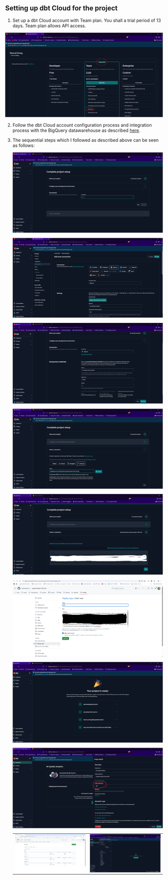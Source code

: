 ## Setting up dbt Cloud for the project ##

 1. Set up a dbt Cloud account with Team plan. You shall a trial period of 13 days. Team plan allows API access.

  ![alt text](/images/project-setup/image-10.png)


 2. Follow the dbt Cloud account configuration process and integration process with the BigQuery datawarehouse as described [here](https://github.com/ManuelGuerra1987/data-engineering-zoomcamp-notes/blob/main/4_Analytics-Engineering/README.md).


 3. The sequential steps which I followed as described above can be seen as follows:

    ![alt text](/images/project-setup/image-a.png)


    ![alt text](/images/project-setup/image-b.png)


    ![alt text](/images/project-setup/image-c.png)


    ![alt text](/images/project-setup/image-d.png)


    ![alt text](/images/project-setup/image-e.png)


    ![alt text](/images/project-setup/image-f.png)


    ![alt text](/images/project-setup/image-g.png)



    ![alt text](/images/project-setup/image-h.png)


    |                                                  |                                                 |
    |--------------------------------------------------|-------------------------------------------------|
    | ![alt text](/images/project-setup/image-i1.png)  | ![alt text](/images/project-setup/image-i2.png) |
